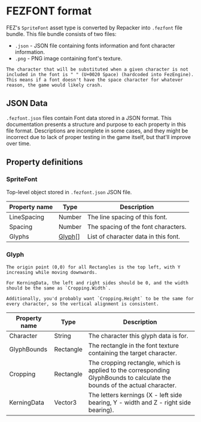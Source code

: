 # FEZFONT format

FEZ's `SpriteFont` asset type is converted by Repacker into `.fezfont` file bundle. This file bundle consists of two files:

- `.json` - JSON file containing fonts information and font character information.
- `.png` - PNG image containing font's texture.

```note
The character that will be substituted when a given character is not included in the font is " " (U+0020 Space) (hardcoded into FezEngine).
This means if a font doesn't have the space character for whatever reason, the game would likely crash.
```

## JSON Data

`.fezfont.json` files contain Font data  stored in a JSON format. This documentation presents a structure and purpose to each property in this file format. Descriptions are incomplete in some cases, and they might be incorrect due to lack of proper testing in the game itself, but that'll improve over time.

## Property definitions

### SpriteFont

Top-level object stored in `.fezfont.json` JSON file.

|Property name|Type|Description|
|-|-|-|
|LineSpacing|Number|The line spacing of this font.|
|Spacing|Number|The spacing of the font characters.|
|Glyphs|[Glyph](#glyph)[]|List of character data in this font.|

### Glyph

```note
The origin point (0,0) for all Rectangles is the top left, with Y increasing while moving downwards.

For KerningData, the left and right sides should be 0, and the width should be the same as `Cropping.Width`.

Additionally, you'd probably want `Cropping.Height` to be the same for every character, so the vertical alignment is consistent.
```

|Property name|Type|Description|
|-|-|-|
|Character|String|The character this glyph data is for.|
|GlyphBounds|Rectangle|The rectangle in the font texture containing the target character.|
|Cropping|Rectangle|The cropping rectangle, which is applied to the corresponding GlyphBounds to calculate the bounds of the actual character.|
|KerningData|Vector3|The letters kernings (X - left side bearing, Y - width and Z - right side bearing).|
